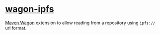 # [wagon-ipfs](wagon-ipfs)
[Maven Wagon](https://github.com/apache/maven-wagon) extension to allow reading from a repository using `ipfs://` url format.
